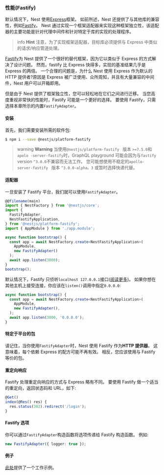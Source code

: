 ### 性能(Fastify)

默认情况下，Nest 使用[Express](https://expressjs.com/)框架。
如前所述，Nest 还提供了与其他库的兼容性，例如[Fastify](https://github.com/fastify/fastify)。
Nest 通过实现一个框架适配器来实现这种框架独立性，该适配器的主要功能是针对代理中间件和针对特定于库的实现的处理程序。

> info **Hint** 注意，为了实现框架适配器，目标库必须提供与 Express 中类似的请求/响应管道处理。

[Fastify](https://github.com/fastify/fastify)为 Nest 提供了一个很好的替代框架，因为它以类似于 Express 的方式解决了设计问题。
然而，fastify 比 Express 快得多，实现的基准结果几乎是 Express 的两倍。
一个合理的问题是，为什么 Nest 使用 Express 作为默认的 HTTP 提供者?原因是 Express 被广泛使用、众所周知，并且有大量兼容的中间件，Nest 用户可以开箱即用。

但是由于 Nest 提供了框架独立性，您可以轻松地在它们之间进行迁移。
当您高度重视非常快的性能时，Fastify 可能是一个更好的选择。
要使用 Fastify，只需选择本章所示的内置`FastifyAdapter`。

#### 安装

首先，我们需要安装所需的软件包:

```bash
$ npm i --save @nestjs/platform-fastify
```

> warning **Warning** 当使用`@nestjs/platform-fastify ` 版本 `>=7.5.0`和`apolo -server-fastify`时，GraphQL playground 可能会因为与`fastify `version `^3.0.0`不兼容而无法工作。
> 您可能想使用不稳定的`apollo-server-fastify ` 版本 `^3.0.0-alpha。3` 或暂时选择快递代替。

#### 适配器

一旦安装了 Fastify 平台，我们就可以使用`FastifyAdapter`。

```typescript
@@filename(main)
import { NestFactory } from '@nestjs/core';
import {
  FastifyAdapter,
  NestFastifyApplication,
} from '@nestjs/platform-fastify';
import { AppModule } from './app.module';

async function bootstrap() {
  const app = await NestFactory.create<NestFastifyApplication>(
    AppModule,
    new FastifyAdapter()
  );
  await app.listen(3000);
}
bootstrap();
```

默认情况下，Fastify 只侦听`localhost 127.0.0.1`接口([阅读更多](https://www.fastify.io/docs/latest/Getting-Started/#your-first-server))。
如果你想在其他主机上接受连接，你应该在`listen()`调用中指定`0.0.0.0`:

```typescript
async function bootstrap() {
  const app = await NestFactory.create<NestFastifyApplication>(
    AppModule,
    new FastifyAdapter(),
  );
  await app.listen(3000, '0.0.0.0');
}
```

#### 特定于平台的包

请记住，当你使用`FastifyAdapter`时，Nest 使用 Fastify 作为**HTTP 提供器**。
这意味着，每个依赖 Express 的配方可能不再有效。
相反，您应该使用与 Fastify 等价的包。

#### 重定向响应

Fastify 处理重定向响应的方式与 Express 略有不同。
要使用 Fastify 做一个适当的重定向，返回状态码和 URL，如下:

```typescript
@Get()
index(@Res() res) {
  res.status(302).redirect('/login');
}
```

#### Fastify 选项

你可以通过`FastifyAdapter`构造函数将选项传递给 Fastify 构造函数。
例如:

```typescript
new FastifyAdapter({ logger: true });
```

#### 例子

[此处](https://github.com/nestjs/nest/tree/master/sample/10-fastify)提供了一个工作示例。

